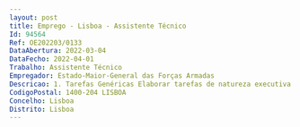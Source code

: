 ```yaml
--- 
layout: post
title: Emprego - Lisboa - Assistente Técnico
Id: 94564
Ref: OE202203/0133
DataAbertura: 2022-03-04
DataFecho: 2022-04-01
Trabalho: Assistente Técnico
Empregador: Estado-Maior-General das Forças Armadas
Descricao: 1. Tarefas Genéricas Elaborar tarefas de natureza executiva e administrativa, de aplicação de métodos e processos, com base em diretivas bem definidas e instruções gerais, de grau médio de complexidade, nas áreas de atuação e instrumentais e nos vários domínios de atuação do Departamento e ou Secção a. Receber documentos classificar, compilar dados e preparar respostas b. Executar as tarefas necessárias à administração de pessoal c. Elaborar declarações, listas de pessoal, requerimentos ou documentos seguindo formatos e regras estabelecidas d. Colaborar no apoio a prestar na realização dos vários eventos e cerimónias que decorrem no Instituto e. Operar equipamentos de reprodução, digitalização de acordo com as normas estabelecidas f. Processar correspondência e documentação produzidas pelo serviço g. Redigir e registar documentos, cartas ofícios, notas informativas e outros textos de rotina administrativa h. Realizar outras tarefas que lhe sejam atribuídas pelo serviço.2. Tarefas Especificas Nada a referir
CodigoPostal: 1400-204 LISBOA
Concelho: Lisboa
Distrito: Lisboa
--- 
```


